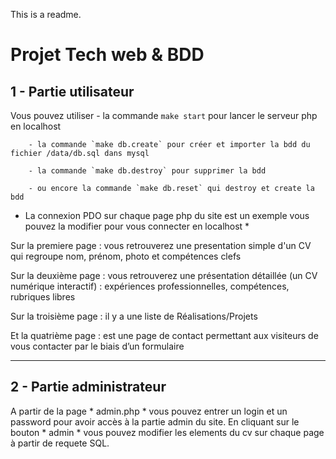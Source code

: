 This is a readme.

# Projet Tech web & BDD

## 1 - Partie utilisateur

Vous pouvez utiliser 
        - la commande `make start` pour lancer le serveur php en localhost

        - la commande `make db.create` pour créer et importer la bdd du fichier /data/db.sql dans mysql

        - la commande `make db.destroy` pour supprimer la bdd
        
        - ou encore la commande `make db.reset` qui destroy et create la bdd
        
* La connexion PDO sur chaque page php du site est un exemple vous pouvez la modifier pour vous connecter en localhost  *

Sur la premiere page : vous retrouverez une presentation simple d'un CV qui regroupe nom, prénom, photo et compétences clefs

Sur la deuxième page : vous retrouverez une présentation détaillée (un CV numérique interactif) : expériences professionnelles, compétences, rubriques libres 

Sur la troisième page : il y a une liste de Réalisations/Projets

Et la quatrième page : est une page de contact permettant aux visiteurs de vous contacter par le biais d’un formulaire

-----------------------------------------------------------------------------------------------------------------------------------

## 2 - Partie administrateur

A partir de la page * admin.php * vous pouvez entrer un login et un password pour avoir accès à la partie admin du site. En cliquant sur le bouton * admin * vous pouvez modifier les elements du cv sur chaque page à partir de requete SQL.
